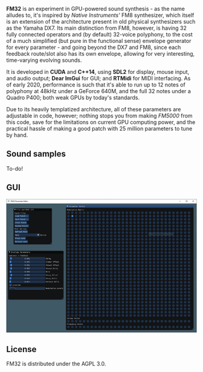 **FM32** is an experiment in GPU-powered sound synthesis - as the name alludes to, it's inspired by _Native Instruments'_ FM8 synthesizer, which itself is an extension of the architecture present in old physical synthesizers such as the Yamaha DX7. Its main distinction from FM8, however, is having 32 fully connected operators and (by default) 32-voice polyphony, to the cost of a much simplified (but pure in the functional sense) envelope generator for every parameter - and going beyond the DX7 and FM8, since each feedback route/slot also has its own envelope, allowing for very interesting, time-varying evolving sounds.

It is developed in **CUDA** and **C++14**, using **SDL2** for display, mouse input, and audio output; **Dear ImGui** for GUI; and **RTMidi** for MIDI interfacing. As of early 2020, performance is such that it's able to run up to 12 notes of polyphony at 48kHz under a GeForce 640M, and the full 32 notes under a Quadro P400; both weak GPUs by today's standards.

Due to its heavily templatized architecture, all of these parameters are adjustable in code, however; nothing stops you from making _FM5000_ from this code, save for the limitations on current GPU computing power, and the practical hassle of making a good patch with 25 million parameters to tune by hand.


## Sound samples

To-do!


## GUI

<p align="center">
  <img src="FM32Screenshot.png">
</p>

## License

FM32 is distributed under the AGPL 3.0.
